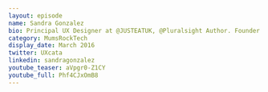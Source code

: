 ```yaml
---
layout: episode
name: Sandra Gonzalez
bio: Principal UX Designer at @JUSTEATUK, @Pluralsight Author. Founder of @uxnrp & @UXforChangeUK.
category: MumsRockTech
display_date: March 2016
twitter: UXcata
linkedin: sandragonzalez
youtube_teaser: aVpgr0-Z1CY
youtube_full: Phf4CJxOmB8
---
```

